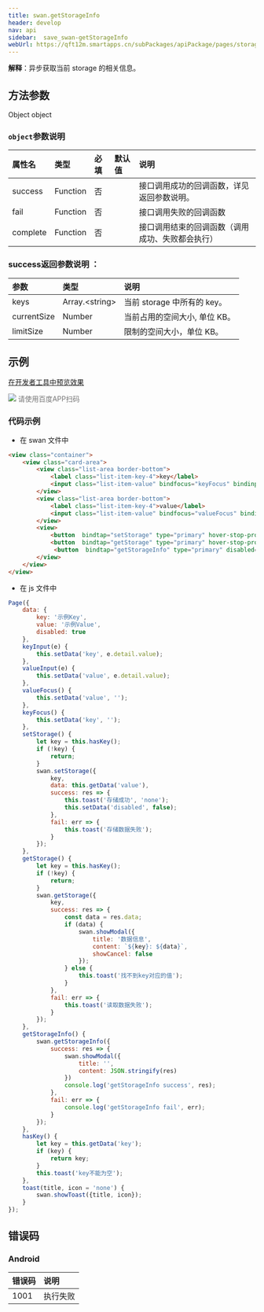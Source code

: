 ```yaml
---
title: swan.getStorageInfo
header: develop
nav: api
sidebar:  save_swan-getStorageInfo
webUrl: https://qft12m.smartapps.cn/subPackages/apiPackage/pages/storage/storage
---
```



 


**解释**：异步获取当前 storage 的相关信息。

 
## 方法参数

Object object

### `object`参数说明 

|属性名 |类型  |必填 | 默认值 |说明|
|:---- |:---- |:---- |:----|:----|
|success |Function |   否  | | 接口调用成功的回调函数，详见返回参数说明。|
|fail  |  Function  |  否  | | 接口调用失败的回调函数|
|complete |   Function |   否 | |   接口调用结束的回调函数（调用成功、失败都会执行）|


### success返回参数说明 ：

|参数 | 类型 | 说明|
|:---- | :---- | :---- | 
|keys  |  Array.&lt;string&gt; |   当前 storage 中所有的 key。|
|currentSize | Number | 当前占用的空间大小, 单位 KB。|
|limitSize |  Number |  限制的空间大小，单位 KB。|  

## 示例

<a href="swanide://fragment/eec686606577d1cd002b300acd3e88681573633461847" title="在开发者工具中预览效果" target="_self">在开发者工具中预览效果</a>

<div class='scan-code-container'>
    <img src="https://b.bdstatic.com/miniapp/assets/images/doc_demo/fragment_getStorageInfo.png" class="demo-qrcode-image" />
    <font color=#777 12px>请使用百度APP扫码</font>
</div>


 

### 代码示例 



* 在 swan 文件中

```html
<view class="container">
    <view class="card-area">
        <view class="list-area border-bottom">
            <label class="list-item-key-4">key</label>
            <input class="list-item-value" bindfocus="keyFocus" bindinput="keyInput" type="text" value="{{key}}" placeholder="请输入key"/>
        </view>
        <view class="list-area border-bottom">
            <label class="list-item-key-4">value</label>
            <input class="list-item-value" bindfocus="valueFocus" bindinput="valueInput" type="text" value="{{value}}" placeholder="请输入value"/>
        </view>
        <view>
            <button  bindtap="setStorage" type="primary" hover-stop-propagation="true">存储数据</button>
            <button  bindtap="getStorage" type="primary" hover-stop-propagation="true" disabled="{{disabled}}">读取数据</button>
             <button  bindtap="getStorageInfo" type="primary" disabled="{{disabled}}">获取存储数据信息</button>
        </view>
    </view>
</view>
```

* 在 js 文件中

```js
Page({
    data: {
        key: '示例Key',
        value: '示例Value',
        disabled: true
    },
    keyInput(e) {
        this.setData('key', e.detail.value);
    },
    valueInput(e) {
        this.setData('value', e.detail.value);
    },
    valueFocus() {
        this.setData('value', '');
    },
    keyFocus() {
        this.setData('key', '');
    },
    setStorage() {
        let key = this.hasKey();
        if (!key) {
            return;
        }
        swan.setStorage({
            key,
            data: this.getData('value'),
            success: res => {
                this.toast('存储成功', 'none');
                this.setData('disabled', false);
            },
            fail: err => {
                this.toast('存储数据失败');
            }
        });
    },
    getStorage() {
        let key = this.hasKey();
        if (!key) {
            return;
        }
        swan.getStorage({
            key,
            success: res => {
                const data = res.data;
                if (data) {
                    swan.showModal({
                        title: '数据信息',
                        content: `${key}: ${data}`,
                        showCancel: false
                    });
                } else {
                    this.toast('找不到key对应的值');
                }
            },
            fail: err => {
                this.toast('读取数据失败');
            }
        });
    },
    getStorageInfo() {
        swan.getStorageInfo({
            success: res => {
                swan.showModal({
                    title: '',
                    content: JSON.stringify(res) 
                })
                console.log('getStorageInfo success', res);
            },
            fail: err => {
                console.log('getStorageInfo fail', err);
            }
        });
    },
    hasKey() {
        let key = this.getData('key');
        if (key) {
            return key;
        }
        this.toast('key不能为空');
    },
    toast(title, icon = 'none') {
        swan.showToast({title, icon});
    }
});
```



## 错误码

### Android

|错误码|说明|
|:--|:--|
|1001|执行失败    |
 

